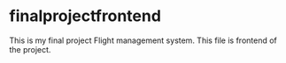 # finalprojectfrontend
This  is my final project Flight management system. This file is frontend of the project.
